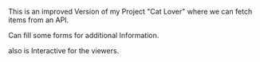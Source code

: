 This is an improved Version of my Project "Cat Lover" where we can fetch items from an API.

Can fill some forms for additional Information.

also is Interactive for the viewers.
